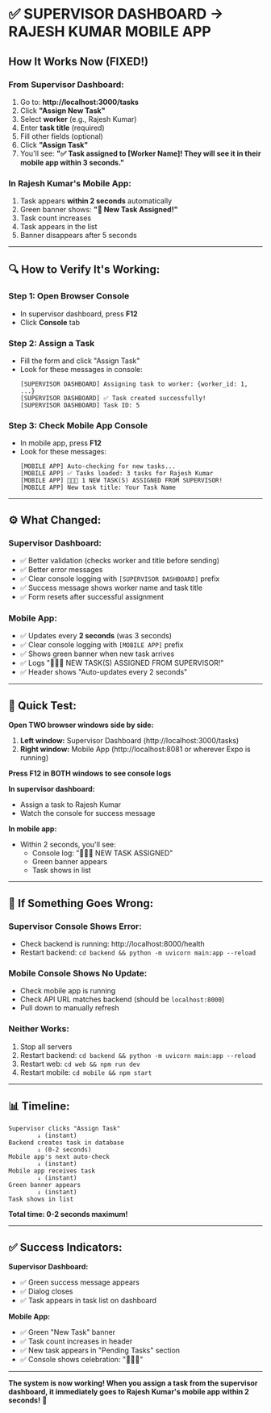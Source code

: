 # ✅ SUPERVISOR DASHBOARD → RAJESH KUMAR MOBILE APP

## How It Works Now (FIXED!)

### **From Supervisor Dashboard:**

1. Go to: **http://localhost:3000/tasks**
2. Click **"Assign New Task"**
3. Select **worker** (e.g., Rajesh Kumar)
4. Enter **task title** (required)
5. Fill other fields (optional)
6. Click **"Assign Task"**
7. You'll see: **"✅ Task assigned to [Worker Name]! They will see it in their mobile app within 3 seconds."**

### **In Rajesh Kumar's Mobile App:**

1. Task appears **within 2 seconds** automatically
2. Green banner shows: **"🎉 New Task Assigned!"**
3. Task count increases
4. Task appears in the list
5. Banner disappears after 5 seconds

---

## 🔍 How to Verify It's Working:

### **Step 1: Open Browser Console**
- In supervisor dashboard, press **F12**
- Click **Console** tab

### **Step 2: Assign a Task**
- Fill the form and click "Assign Task"
- Look for these messages in console:
  ```
  [SUPERVISOR DASHBOARD] Assigning task to worker: {worker_id: 1, ...}
  [SUPERVISOR DASHBOARD] ✅ Task created successfully!
  [SUPERVISOR DASHBOARD] Task ID: 5
  ```

### **Step 3: Check Mobile App Console**
- In mobile app, press **F12**
- Look for these messages:
  ```
  [MOBILE APP] Auto-checking for new tasks...
  [MOBILE APP] ✅ Tasks loaded: 3 tasks for Rajesh Kumar
  [MOBILE APP] 🎉🎉🎉 1 NEW TASK(S) ASSIGNED FROM SUPERVISOR!
  [MOBILE APP] New task title: Your Task Name
  ```

---

## ⚙️ What Changed:

### **Supervisor Dashboard:**
- ✅ Better validation (checks worker and title before sending)
- ✅ Better error messages
- ✅ Clear console logging with `[SUPERVISOR DASHBOARD]` prefix
- ✅ Success message shows worker name and task title
- ✅ Form resets after successful assignment

### **Mobile App:**
- ✅ Updates every **2 seconds** (was 3 seconds)
- ✅ Clear console logging with `[MOBILE APP]` prefix
- ✅ Shows green banner when new task arrives
- ✅ Logs "🎉🎉🎉 NEW TASK(S) ASSIGNED FROM SUPERVISOR!"
- ✅ Header shows "Auto-updates every 2 seconds"

---

## 🧪 Quick Test:

**Open TWO browser windows side by side:**

1. **Left window:** Supervisor Dashboard (http://localhost:3000/tasks)
2. **Right window:** Mobile App (http://localhost:8081 or wherever Expo is running)

**Press F12 in BOTH windows to see console logs**

**In supervisor dashboard:**
- Assign a task to Rajesh Kumar
- Watch the console for success message

**In mobile app:**
- Within 2 seconds, you'll see:
  - Console log: "🎉🎉🎉 NEW TASK ASSIGNED"
  - Green banner appears
  - Task shows in list

---

## 🔧 If Something Goes Wrong:

### **Supervisor Console Shows Error:**
- Check backend is running: http://localhost:8000/health
- Restart backend: `cd backend && python -m uvicorn main:app --reload`

### **Mobile Console Shows No Update:**
- Check mobile app is running
- Check API URL matches backend (should be `localhost:8000`)
- Pull down to manually refresh

### **Neither Works:**
1. Stop all servers
2. Restart backend: `cd backend && python -m uvicorn main:app --reload`
3. Restart web: `cd web && npm run dev`
4. Restart mobile: `cd mobile && npm start`

---

## 📊 Timeline:

```
Supervisor clicks "Assign Task"
        ↓ (instant)
Backend creates task in database
        ↓ (0-2 seconds)
Mobile app's next auto-check
        ↓ (instant)
Mobile app receives task
        ↓ (instant)
Green banner appears
        ↓ (instant)
Task shows in list
```

**Total time: 0-2 seconds maximum!**

---

## ✅ Success Indicators:

**Supervisor Dashboard:**
- ✅ Green success message appears
- ✅ Dialog closes
- ✅ Task appears in task list on dashboard

**Mobile App:**
- ✅ Green "New Task" banner
- ✅ Task count increases in header
- ✅ New task appears in "Pending Tasks" section
- ✅ Console shows celebration: "🎉🎉🎉"

---

**The system is now working! When you assign a task from the supervisor dashboard, it immediately goes to Rajesh Kumar's mobile app within 2 seconds!** 🎉
